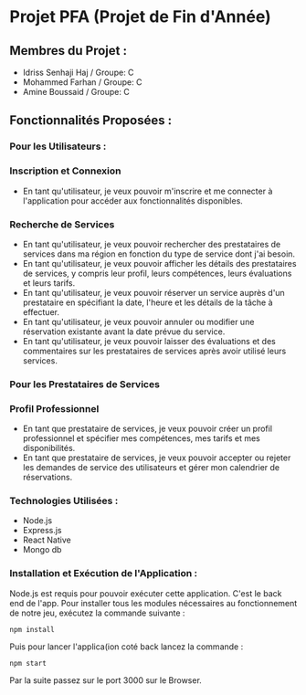 # Projet PFA (Projet de Fin d'Année)

## Membres du Projet :
* Idriss Senhaji Haj / Groupe: C
* Mohammed Farhan / Groupe: C
* Amine Boussaid / Groupe: C
  
## Fonctionnalités Proposées :
### Pour les Utilisateurs :
### Inscription et Connexion 

* En tant qu'utilisateur, je veux pouvoir m'inscrire et me connecter à l'application pour accéder aux fonctionnalités disponibles.
### Recherche de Services 

* En tant qu'utilisateur, je veux pouvoir rechercher des prestataires de services dans ma région en fonction du type de service dont j'ai besoin.
* En tant qu'utilisateur, je veux pouvoir afficher les détails des prestataires de services, y compris leur profil, leurs compétences, leurs évaluations et leurs tarifs.
* En tant qu'utilisateur, je veux pouvoir réserver un service auprès d'un prestataire en spécifiant la date, l'heure et les détails de la tâche à effectuer.
* En tant qu'utilisateur, je veux pouvoir annuler ou modifier une réservation existante avant la date prévue du service.
* En tant qu'utilisateur, je veux pouvoir laisser des évaluations et des commentaires sur les prestataires de services après avoir utilisé leurs services.
### Pour les Prestataires de Services 
### Profil Professionnel 
* En tant que prestataire de services, je veux pouvoir créer un profil professionnel et spécifier mes compétences, mes tarifs et mes disponibilités.
* En tant que prestataire de services, je veux pouvoir accepter ou rejeter les demandes de service des utilisateurs et gérer mon calendrier de réservations.
### Technologies Utilisées :
* Node.js
* Express.js
* React Native
* Mongo db
### Installation et Exécution de l'Application :
Node.js est requis pour pouvoir exécuter cette application. C'est le back end de l'app. Pour installer tous les modules nécessaires au fonctionnement de notre jeu, exécutez la commande suivante :
```
npm install
```
Puis pour lancer l'applica(ion coté back lancez la commande :
```
npm start
```
Par la suite passez sur le port 3000 sur le Browser.



